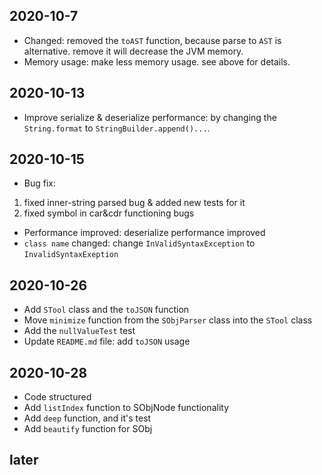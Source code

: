 ## 2020-10-7
* Changed:
removed the `toAST` function, because parse to `AST` is alternative.
remove it will decrease the JVM memory. 
* Memory usage:
make less memory usage. see above for details.

## 2020-10-13
* Improve serialize & deserialize performance:
by changing the `String.format` to `StringBuilder.append()...`.

## 2020-10-15
* Bug fix:
1. fixed inner-string parsed bug & added new tests for it
2. fixed symbol in car&cdr functioning bugs
* Performance improved:
deserialize performance improved
* `class name` changed:
change `InValidSyntaxException` to `InvalidSyntaxExeption`

## 2020-10-26
* Add `STool` class and the `toJSON` function
* Move `minimize` function from the `SObjParser` class into the `STool` class
* Add the `nullValueTest` test
* Update `README.md` file: add `toJSON` usage

## 2020-10-28
* Code structured
* Add `listIndex` function to SObjNode functionality
* Add `deep` function, and it's test
* Add `beautify` function for SObj

## later